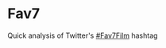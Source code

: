 # Fav7

Quick analysis of Twitter's [#Fav7Film](https://twitter.com/search?q=%23Fav7Film&src=typd) hashtag
